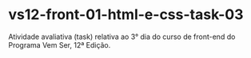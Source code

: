 # vs12-front-01-html-e-css-task-03
Atividade avaliativa (task) relativa ao 3° dia do curso de front-end do Programa Vem Ser, 12ª Edição.
